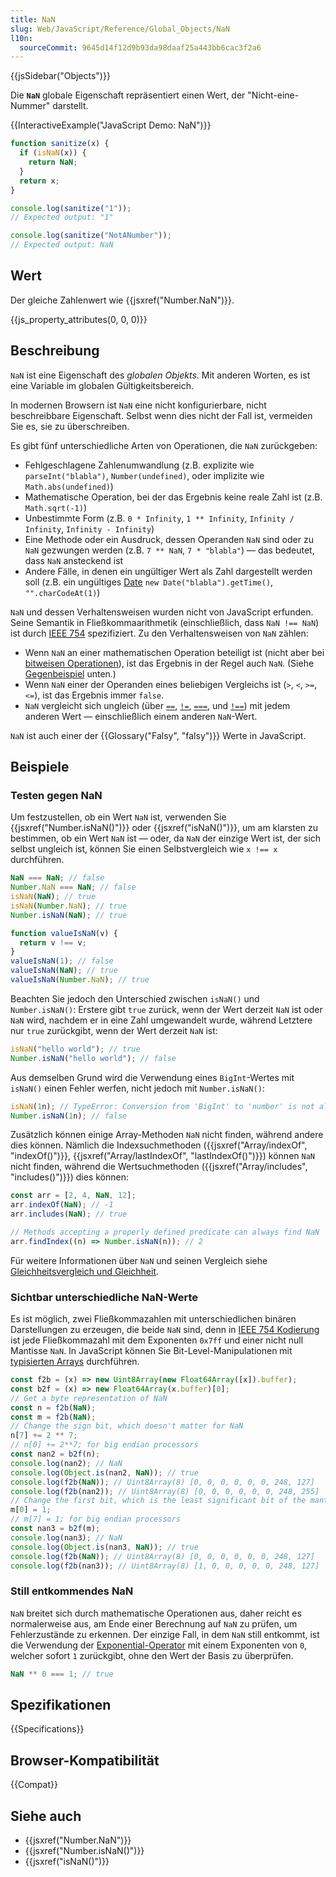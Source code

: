 ```yaml
---
title: NaN
slug: Web/JavaScript/Reference/Global_Objects/NaN
l10n:
  sourceCommit: 9645d14f12d9b93da98daaf25a443bb6cac3f2a6
---
```


{{jsSidebar("Objects")}}

Die **`NaN`** globale Eigenschaft repräsentiert einen Wert, der "Nicht-eine-Nummer" darstellt.

{{InteractiveExample("JavaScript Demo: NaN")}}

```js interactive-example
function sanitize(x) {
  if (isNaN(x)) {
    return NaN;
  }
  return x;
}

console.log(sanitize("1"));
// Expected output: "1"

console.log(sanitize("NotANumber"));
// Expected output: NaN
```

## Wert

Der gleiche Zahlenwert wie {{jsxref("Number.NaN")}}.

{{js_property_attributes(0, 0, 0)}}

## Beschreibung

`NaN` ist eine Eigenschaft des _globalen Objekts_. Mit anderen Worten, es ist eine Variable im globalen Gültigkeitsbereich.

In modernen Browsern ist `NaN` eine nicht konfigurierbare, nicht beschreibbare Eigenschaft. Selbst wenn dies nicht der Fall ist, vermeiden Sie es, sie zu überschreiben.

Es gibt fünf unterschiedliche Arten von Operationen, die `NaN` zurückgeben:

- Fehlgeschlagene Zahlenumwandlung (z.B. explizite wie `parseInt("blabla")`, `Number(undefined)`, oder implizite wie `Math.abs(undefined)`)
- Mathematische Operation, bei der das Ergebnis keine reale Zahl ist (z.B. `Math.sqrt(-1)`)
- Unbestimmte Form (z.B. `0 * Infinity`, `1 ** Infinity`, `Infinity / Infinity`, `Infinity - Infinity`)
- Eine Methode oder ein Ausdruck, dessen Operanden `NaN` sind oder zu `NaN` gezwungen werden (z.B. `7 ** NaN`, `7 * "blabla"`) — das bedeutet, dass `NaN` ansteckend ist
- Andere Fälle, in denen ein ungültiger Wert als Zahl dargestellt werden soll (z.B. ein ungültiges [Date](/de/docs/Web/JavaScript/Reference/Global_Objects/Date) `new Date("blabla").getTime()`, `"".charCodeAt(1)`)

`NaN` und dessen Verhaltensweisen wurden nicht von JavaScript erfunden. Seine Semantik in Fließkommaarithmetik (einschließlich, dass `NaN !== NaN`) ist durch [IEEE 754](https://de.wikipedia.org/wiki/IEEE_754) spezifiziert. Zu den Verhaltensweisen von `NaN` zählen:

- Wenn `NaN` an einer mathematischen Operation beteiligt ist (nicht aber bei [bitweisen Operationen](/de/docs/Web/JavaScript/Reference/Operators#bitwise_shift_operators)), ist das Ergebnis in der Regel auch `NaN`. (Siehe [Gegenbeispiel](#still_entkommendes_nan) unten.)
- Wenn `NaN` einer der Operanden eines beliebigen Vergleichs ist (`>`, `<`, `>=`, `<=`), ist das Ergebnis immer `false`.
- `NaN` vergleicht sich ungleich (über [`==`](/de/docs/Web/JavaScript/Reference/Operators/Equality), [`!=`](/de/docs/Web/JavaScript/Reference/Operators/Inequality), [`===`](/de/docs/Web/JavaScript/Reference/Operators/Strict_equality), und [`!==`](/de/docs/Web/JavaScript/Reference/Operators/Strict_inequality)) mit jedem anderen Wert — einschließlich einem anderen `NaN`-Wert.

`NaN` ist auch einer der {{Glossary("Falsy", "falsy")}} Werte in JavaScript.

## Beispiele

### Testen gegen NaN

Um festzustellen, ob ein Wert `NaN` ist, verwenden Sie {{jsxref("Number.isNaN()")}} oder {{jsxref("isNaN()")}}, um am klarsten zu bestimmen, ob ein Wert `NaN` ist — oder, da `NaN` der einzige Wert ist, der sich selbst ungleich ist, können Sie einen Selbstvergleich wie `x !== x` durchführen.

```js
NaN === NaN; // false
Number.NaN === NaN; // false
isNaN(NaN); // true
isNaN(Number.NaN); // true
Number.isNaN(NaN); // true

function valueIsNaN(v) {
  return v !== v;
}
valueIsNaN(1); // false
valueIsNaN(NaN); // true
valueIsNaN(Number.NaN); // true
```

Beachten Sie jedoch den Unterschied zwischen `isNaN()` und `Number.isNaN()`: Erstere gibt `true` zurück, wenn der Wert derzeit `NaN` ist oder `NaN` wird, nachdem er in eine Zahl umgewandelt wurde, während Letztere nur `true` zurückgibt, wenn der Wert derzeit `NaN` ist:

```js
isNaN("hello world"); // true
Number.isNaN("hello world"); // false
```

Aus demselben Grund wird die Verwendung eines `BigInt`-Wertes mit `isNaN()` einen Fehler werfen, nicht jedoch mit `Number.isNaN()`:

```js
isNaN(1n); // TypeError: Conversion from 'BigInt' to 'number' is not allowed.
Number.isNaN(1n); // false
```

Zusätzlich können einige Array-Methoden `NaN` nicht finden, während andere dies können. Nämlich die Indexsuchmethoden ({{jsxref("Array/indexOf", "indexOf()")}}, {{jsxref("Array/lastIndexOf", "lastIndexOf()")}}) können `NaN` nicht finden, während die Wertsuchmethoden ({{jsxref("Array/includes", "includes()")}}) dies können:

```js
const arr = [2, 4, NaN, 12];
arr.indexOf(NaN); // -1
arr.includes(NaN); // true

// Methods accepting a properly defined predicate can always find NaN
arr.findIndex((n) => Number.isNaN(n)); // 2
```

Für weitere Informationen über `NaN` und seinen Vergleich siehe [Gleichheitsvergleich und Gleichheit](/de/docs/Web/JavaScript/Guide/Equality_comparisons_and_sameness).

### Sichtbar unterschiedliche NaN-Werte

Es ist möglich, zwei Fließkommazahlen mit unterschiedlichen binären Darstellungen zu erzeugen, die beide `NaN` sind, denn in [IEEE 754 Kodierung](https://de.wikipedia.org/wiki/Nicht_eine_Zahl#Flie%C3%9Fkomma) ist jede Fließkommazahl mit dem Exponenten `0x7ff` und einer nicht null Mantisse `NaN`. In JavaScript können Sie Bit-Level-Manipulationen mit [typisierten Arrays](/de/docs/Web/JavaScript/Guide/Typed_arrays) durchführen.

```js
const f2b = (x) => new Uint8Array(new Float64Array([x]).buffer);
const b2f = (x) => new Float64Array(x.buffer)[0];
// Get a byte representation of NaN
const n = f2b(NaN);
const m = f2b(NaN);
// Change the sign bit, which doesn't matter for NaN
n[7] += 2 ** 7;
// n[0] += 2**7; for big endian processors
const nan2 = b2f(n);
console.log(nan2); // NaN
console.log(Object.is(nan2, NaN)); // true
console.log(f2b(NaN)); // Uint8Array(8) [0, 0, 0, 0, 0, 0, 248, 127]
console.log(f2b(nan2)); // Uint8Array(8) [0, 0, 0, 0, 0, 0, 248, 255]
// Change the first bit, which is the least significant bit of the mantissa and doesn't matter for NaN
m[0] = 1;
// m[7] = 1; for big endian processors
const nan3 = b2f(m);
console.log(nan3); // NaN
console.log(Object.is(nan3, NaN)); // true
console.log(f2b(NaN)); // Uint8Array(8) [0, 0, 0, 0, 0, 0, 248, 127]
console.log(f2b(nan3)); // Uint8Array(8) [1, 0, 0, 0, 0, 0, 248, 127]
```

### Still entkommendes NaN

`NaN` breitet sich durch mathematische Operationen aus, daher reicht es normalerweise aus, am Ende einer Berechnung auf `NaN` zu prüfen, um Fehlerzustände zu erkennen. Der einzige Fall, in dem `NaN` still entkommt, ist die Verwendung der [Exponential-Operator](/de/docs/Web/JavaScript/Reference/Operators/Exponentiation) mit einem Exponenten von `0`, welcher sofort `1` zurückgibt, ohne den Wert der Basis zu überprüfen.

```js
NaN ** 0 === 1; // true
```

## Spezifikationen

{{Specifications}}

## Browser-Kompatibilität

{{Compat}}

## Siehe auch

- {{jsxref("Number.NaN")}}
- {{jsxref("Number.isNaN()")}}
- {{jsxref("isNaN()")}}

